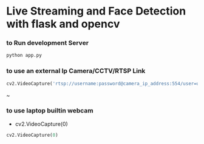 # Live Streaming and Face Detection with flask and opencv

### to Run development Server
```python
python app.py
```

### to use an external Ip Camera/CCTV/RTSP Link
```python
cv2.VideoCapture('rtsp://username:password@camera_ip_address:554/user=username_password='password'_channel=channel_number_stream=0.sdp')
```
~

### to use laptop builtin webcam
- cv2.VideoCapture(0)
```python
cv2.VideoCapture(0)
```
